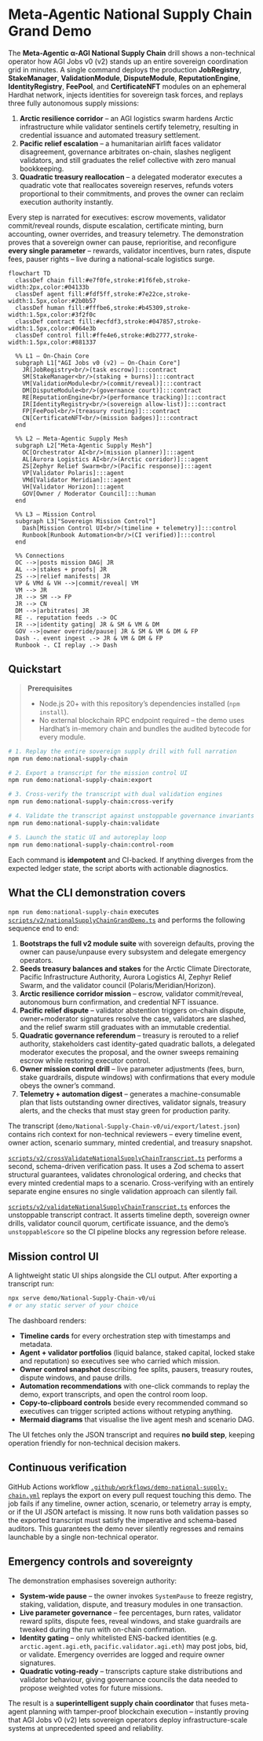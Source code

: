 # Meta-Agentic National Supply Chain Grand Demo

The **Meta-Agentic α-AGI National Supply Chain** drill shows a non-technical
operator how AGI Jobs v0 (v2) stands up an entire sovereign coordination grid in
minutes. A single command deploys the production **JobRegistry**,
**StakeManager**, **ValidationModule**, **DisputeModule**, **ReputationEngine**,
**IdentityRegistry**, **FeePool**, and **CertificateNFT** modules on an
ephemeral Hardhat network, injects identities for sovereign task forces, and
replays three fully autonomous supply missions:

1. **Arctic resilience corridor** – an AGI logistics swarm hardens Arctic
   infrastructure while validator sentinels certify telemetry, resulting in
   credential issuance and automated treasury settlement.
2. **Pacific relief escalation** – a humanitarian airlift faces validator
   disagreement, governance arbitrates on-chain, slashes negligent validators,
   and still graduates the relief collective with zero manual bookkeeping.
3. **Quadratic treasury reallocation** – a delegated moderator executes a
   quadratic vote that reallocates sovereign reserves, refunds voters
   proportional to their commitments, and proves the owner can reclaim
   execution authority instantly.

Every step is narrated for executives: escrow movements, validator
commit/reveal rounds, dispute escalation, certificate minting, burn accounting,
owner overrides, and treasury telemetry. The demonstration proves that a
sovereign owner can pause, reprioritise, and reconfigure **every single
parameter** – rewards, validator incentives, burn rates, dispute fees, pauser
rights – live during a national-scale logistics surge.

```mermaid
flowchart TD
  classDef chain fill:#e7f0fe,stroke:#1f6feb,stroke-width:2px,color:#04133b
  classDef agent fill:#fdf5ff,stroke:#7e22ce,stroke-width:1.5px,color:#2b0b57
  classDef human fill:#fffbe6,stroke:#b45309,stroke-width:1.5px,color:#3f2f0c
  classDef contract fill:#ecfdf3,stroke:#047857,stroke-width:1.5px,color:#064e3b
  classDef control fill:#ffe4e6,stroke:#db2777,stroke-width:1.5px,color:#881337

  %% L1 — On-Chain Core
  subgraph L1["AGI Jobs v0 (v2) – On-Chain Core"]
    JR[JobRegistry<br/>(task escrow)]:::contract
    SM[StakeManager<br/>(staking + burns)]:::contract
    VM[ValidationModule<br/>(commit/reveal)]:::contract
    DM[DisputeModule<br/>(governance court)]:::contract
    RE[ReputationEngine<br/>(performance tracking)]:::contract
    IR[IdentityRegistry<br/>(sovereign allow-list)]:::contract
    FP[FeePool<br/>(treasury routing)]:::contract
    CN[CertificateNFT<br/>(mission badges)]:::contract
  end

  %% L2 — Meta-Agentic Supply Mesh
  subgraph L2["Meta-Agentic Supply Mesh"]
    OC[Orchestrator AI<br/>(mission planner)]:::agent
    AL[Aurora Logistics AI<br/>(Arctic corridor)]:::agent
    ZS[Zephyr Relief Swarm<br/>(Pacific response)]:::agent
    VP[Validator Polaris]:::agent
    VMd[Validator Meridian]:::agent
    VH[Validator Horizon]:::agent
    GOV[Owner / Moderator Council]:::human
  end

  %% L3 — Mission Control
  subgraph L3["Sovereign Mission Control"]
    Dash[Mission Control UI<br/>(timeline + telemetry)]:::control
    Runbook[Runbook Automation<br/>(CI verified)]:::control
  end

  %% Connections
  OC -->|posts mission DAG| JR
  AL -->|stakes + proofs| JR
  ZS -->|relief manifests| JR
  VP & VMd & VH -->|commit/reveal| VM
  VM --> JR
  JR --> SM --> FP
  JR --> CN
  DM -->|arbitrates| JR
  RE -. reputation feeds .-> OC
  IR -->|identity gating| JR & SM & VM & DM
  GOV -->|owner override/pause| JR & SM & VM & DM & FP
  Dash -. event ingest .-> JR & VM & DM & FP
  Runbook -. CI replay .-> Dash
```

## Quickstart

> **Prerequisites**
>
> - Node.js 20+ with this repository’s dependencies installed (`npm install`).
> - No external blockchain RPC endpoint required – the demo uses Hardhat’s
>   in-memory chain and bundles the audited bytecode for every module.

```bash
# 1. Replay the entire sovereign supply drill with full narration
npm run demo:national-supply-chain

# 2. Export a transcript for the mission control UI
npm run demo:national-supply-chain:export

# 3. Cross-verify the transcript with dual validation engines
npm run demo:national-supply-chain:cross-verify

# 4. Validate the transcript against unstoppable governance invariants
npm run demo:national-supply-chain:validate

# 5. Launch the static UI and autoreplay loop
npm run demo:national-supply-chain:control-room
```

Each command is **idempotent** and CI-backed. If anything diverges from the
expected ledger state, the script aborts with actionable diagnostics.

## What the CLI demonstration covers

`npm run demo:national-supply-chain` executes
[`scripts/v2/nationalSupplyChainGrandDemo.ts`](../../scripts/v2/nationalSupplyChainGrandDemo.ts)
and performs the following sequence end to end:

1. **Bootstraps the full v2 module suite** with sovereign defaults, proving the
   owner can pause/unpause every subsystem and delegate emergency operators.
2. **Seeds treasury balances and stakes** for the Arctic Climate Directorate,
   Pacific Infrastructure Authority, Aurora Logistics AI, Zephyr Relief Swarm,
   and the validator council (Polaris/Meridian/Horizon).
3. **Arctic resilience corridor mission** – escrow, validator commit/reveal,
   autonomous burn confirmation, and credential NFT issuance.
4. **Pacific relief dispute** – validator abstention triggers on-chain dispute,
   owner+moderator signatures resolve the case, validators are slashed, and the
   relief swarm still graduates with an immutable credential.
5. **Quadratic governance referendum** – treasury is rerouted to a relief
   authority, stakeholders cast identity-gated quadratic ballots, a delegated
   moderator executes the proposal, and the owner sweeps remaining escrow while
   restoring executor control.
6. **Owner mission control drill** – live parameter adjustments (fees, burn,
   stake guardrails, dispute windows) with confirmations that every module obeys
   the owner’s command.
7. **Telemetry + automation digest** – generates a machine-consumable plan that
   lists outstanding owner directives, validator signals, treasury alerts, and
   the checks that must stay green for production parity.

The transcript (`demo/National-Supply-Chain-v0/ui/export/latest.json`) contains
rich context for non-technical reviewers – every timeline event, owner action,
scenario summary, minted credential, and treasury snapshot.

[`scripts/v2/crossValidateNationalSupplyChainTranscript.ts`](../../scripts/v2/crossValidateNationalSupplyChainTranscript.ts)
performs a second, schema-driven verification pass. It uses a Zod schema to
assert structural guarantees, validates chronological ordering, and checks that
every minted credential maps to a scenario. Cross-verifying with an entirely
separate engine ensures no single validation approach can silently fail.

[`scripts/v2/validateNationalSupplyChainTranscript.ts`](../../scripts/v2/validateNationalSupplyChainTranscript.ts)
enforces the unstoppable transcript contract. It asserts timeline depth,
sovereign owner drills, validator council quorum, certificate issuance, and the
demo’s `unstoppableScore` so the CI pipeline blocks any regression before
release.

## Mission control UI

A lightweight static UI ships alongside the CLI output. After exporting a
transcript run:

```bash
npx serve demo/National-Supply-Chain-v0/ui
# or any static server of your choice
```

The dashboard renders:

- **Timeline cards** for every orchestration step with timestamps and metadata.
- **Agent + validator portfolios** (liquid balance, staked capital, locked stake
  and reputation) so executives see who carried which mission.
- **Owner control snapshot** describing fee splits, pausers, treasury routes,
  dispute windows, and pause drills.
- **Automation recommendations** with one-click commands to replay the demo,
  export transcripts, and open the control room loop.
- **Copy-to-clipboard controls** beside every recommended command so executives
  can trigger scripted actions without retyping anything.
- **Mermaid diagrams** that visualise the live agent mesh and scenario DAG.

The UI fetches only the JSON transcript and requires **no build step**, keeping
operation friendly for non-technical decision makers.

## Continuous verification

GitHub Actions workflow
[`.github/workflows/demo-national-supply-chain.yml`](../../.github/workflows/demo-national-supply-chain.yml)
replays the export on every pull request touching this demo. The job fails if
any timeline, owner action, scenario, or telemetry array is empty, or if the UI
JSON artefact is missing. It now runs both validation passes so the exported
transcript must satisfy the imperative and schema-based auditors. This
guarantees the demo never silently regresses and remains launchable by a single
non-technical operator.

## Emergency controls and sovereignty

The demonstration emphasises sovereign authority:

- **System-wide pause** – the owner invokes `SystemPause` to freeze registry,
  staking, validation, dispute, and treasury modules in one transaction.
- **Live parameter governance** – fee percentages, burn rates, validator reward
  splits, dispute fees, reveal windows, and stake guardrails are tweaked during
  the run with on-chain confirmation.
- **Identity gating** – only whitelisted ENS-backed identities (e.g.
  `arctic.agent.agi.eth`, `pacific.validator.agi.eth`) may post jobs, bid, or
  validate. Emergency overrides are logged and require owner signatures.
- **Quadratic voting-ready** – transcripts capture stake distributions and
  validator behaviour, giving governance councils the data needed to propose
  weighted votes for future missions.

The result is a **superintelligent supply chain coordinator** that fuses
meta-agent planning with tamper-proof blockchain execution – instantly proving
that AGI Jobs v0 (v2) lets sovereign operators deploy infrastructure-scale
systems at unprecedented speed and reliability.
